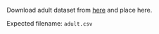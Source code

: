 Download adult dataset from [here](https://www.kaggle.com/wenruliu/adult-income-dataset) and place here.

Expected filename: `adult.csv`